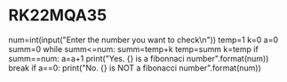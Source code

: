 # RK22MQA35
num=int(input("Enter the number you want to check\n"))
temp=1
k=0
a=0
summ=0
while summ<=num:
    summ=temp+k
    temp=summ
    k=temp
    if summ==num:
        a=a+1
        print("Yes. {} is a fibonnaci number".format(num))
        break
if a==0:
    print("No. {} is NOT a fibonacci number".format(num))
